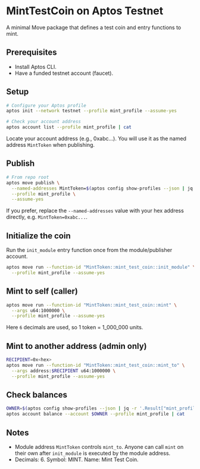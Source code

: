 # MintTestCoin on Aptos Testnet

A minimal Move package that defines a test coin and entry functions to mint.

## Prerequisites
- Install Aptos CLI.
- Have a funded testnet account (faucet).

## Setup
```bash
# Configure your Aptos profile
aptos init --network testnet --profile mint_profile --assume-yes

# Check your account address
aptos account list --profile mint_profile | cat
```

Locate your account address (e.g., 0xabc...). You will use it as the named address `MintToken` when publishing.

## Publish
```bash
# From repo root
aptos move publish \
  --named-addresses MintToken=$(aptos config show-profiles --json | jq -r '.Result["mint_profile"].account') \
  --profile mint_profile \
  --assume-yes
```

If you prefer, replace the `--named-addresses` value with your hex address directly, e.g. `MintToken=0xabc...`.

## Initialize the coin
Run the `init_module` entry function once from the module/publisher account.
```bash
aptos move run --function-id "MintToken::mint_test_coin::init_module" \
  --profile mint_profile --assume-yes
```

## Mint to self (caller)
```bash
aptos move run --function-id "MintToken::mint_test_coin::mint" \
  --args u64:1000000 \
  --profile mint_profile --assume-yes
```
Here `6` decimals are used, so 1 token = 1_000_000 units.

## Mint to another address (admin only)
```bash
RECIPIENT=0x<hex>
aptos move run --function-id "MintToken::mint_test_coin::mint_to" \
  --args address:$RECIPIENT u64:1000000 \
  --profile mint_profile --assume-yes
```

## Check balances
```bash
OWNER=$(aptos config show-profiles --json | jq -r '.Result["mint_profile"].account')
aptos account balance --account $OWNER --profile mint_profile | cat
```

## Notes
- Module address `MintToken` controls `mint_to`. Anyone can call `mint` on their own after `init_module` is executed by the module address.
- Decimals: 6. Symbol: MINT. Name: Mint Test Coin.
